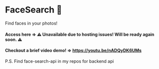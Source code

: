 # FaceSearch 🤠

Find faces in your photos!

#### Access here => ⚠️ **Unavailable due to hosting issues! Will be ready again soon.** ⚠️

#### Checkout a brief video demo! => https://youtu.be/nADQyDK6UMs

P.S. Find face-search-api in my repos for backend api
